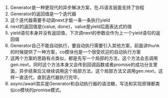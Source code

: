 1. Generator是一种更现代的异步解决方案，在JS语言层面支持了协程
2. Generator的返回值是一个迭代器
3. 这个迭代器需要手动调next才能一条一条执行yield
4. next的返回值是{value, done}，value是yield后面表达式的值
5. yield语句本身并没有返回值，下次调next的参数会作为上一个yield语句的返回值
6. Generator自己不能自动执行，要自动执行需要引入其他方案，前面讲thunk的时候提供了一种方案，co模块也是一个很受欢迎的自动执行方案
7. 这两个方案的思路有点类似，都是先写一个局部的方法，这个方法会去调用gen.next，同时这个方法本身又会传到回调函数或者promise的成功分支里面，异步结束后又继续调用这个局部方法，这个局部方法又调用gen.next，这样一直迭代，直到迭代器执行完毕。
8. async/await其实是Generator和自动执行器的语法糖，写法和实现原理都类似co模块的promise模式。

